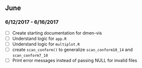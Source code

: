 ## June
### 6/12/2017 - 6/16/2017
- [ ] Create starting documentation for dmen-vis
- [ ] Understand logic for `app.R`
- [ ] Understand logic for `multiplot.R`
- [ ] create `scan_conform()` to generalize `scan_conform10_14` and `scan_conform7_10`
- [ ] Print error messages instead of passing NULL for invalid files